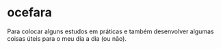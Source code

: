# ocefara

Para colocar alguns estudos em práticas e também desenvolver algumas coisas úteis para o meu dia a dia (ou não).

